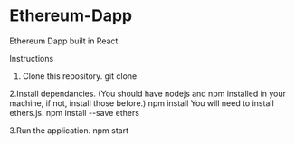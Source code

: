 # Ethereum-Dapp
Ethereum Dapp built in React.

Instructions

1. Clone this repository.
git clone

2.Install dependancies. (You should have nodejs and npm installed in your machine, if not, install those before.)
      npm install
  You will need to install ethers.js. 
      npm install --save ethers

3.Run the application.
npm start
